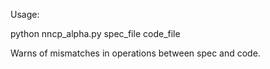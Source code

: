 Usage:

python nncp_alpha.py spec_file code_file

Warns of mismatches in operations between spec and code.
